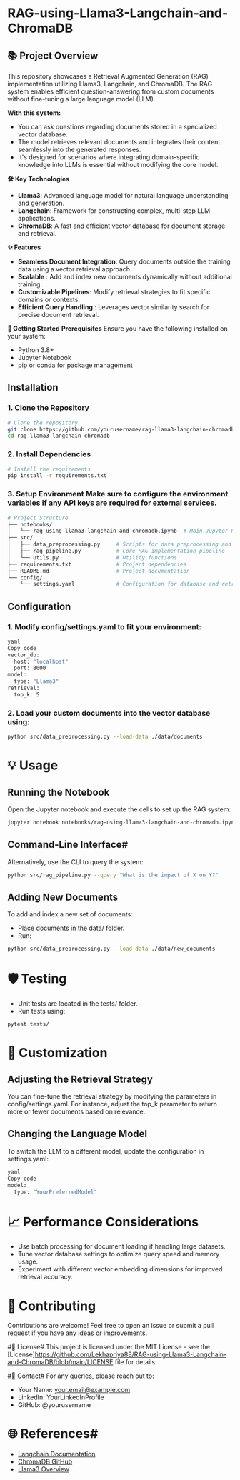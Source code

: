 # RAG-using-Llama3-Langchain-and-ChromaDB
## 📚 Project Overview
This repository showcases a Retrieval Augmented Generation (RAG) implementation utilizing Llama3, Langchain, and ChromaDB. The RAG system enables efficient question-answering from custom documents without fine-tuning a large language model (LLM).

**With this system:**

* You can ask questions regarding documents stored in a specialized vector database.
* The model retrieves relevant documents and integrates their content seamlessly into the generated responses.
* It's designed for scenarios where integrating domain-specific knowledge into LLMs is essential without modifying the core model.

**🛠️ Key Technologies**
* **Llama3**: Advanced language model for natural language understanding and generation.
* **Langchain**: Framework for constructing complex, multi-step LLM applications.
* **ChromaDB**: A fast and efficient vector database for document storage and retrieval.

**✨ Features**
* **Seamless Document Integration**: Query documents outside the training data using a vector retrieval approach.
* **Scalable** : Add and index new documents dynamically without additional training.
* **Customizable Pipelines**: Modify retrieval strategies to fit specific domains or contexts.
* **Efficient Query Handling** : Leverages vector similarity search for precise document retrieval.

**🚀 Getting Started**
**Prerequisites**
Ensure you have the following installed on your system:

* Python 3.8+
* Jupyter Notebook
* pip or conda for package management
  
## Installation

### 1. Clone the Repository

```bash
# Clone the repository
git clone https://github.com/yourusername/rag-llama3-langchain-chromadb.git
cd rag-llama3-langchain-chromadb
```

### 2. Install Dependencies

```bash
# Install the requirements
pip install -r requirements.txt
```

### 3. Setup Environment Make sure to configure the environment variables if any API keys are required for external services.

```bash
# Project Structure
├── notebooks/
│   └── rag-using-llama3-langchain-and-chromadb.ipynb  # Main Jupyter Notebook for the project
├── src/
│   ├── data_preprocessing.py     # Scripts for data preprocessing and vectorization
│   ├── rag_pipeline.py           # Core RAG implementation pipeline
│   └── utils.py                  # Utility functions
├── requirements.txt              # Project dependencies
├── README.md                     # Project documentation
└── config/
    └── settings.yaml             # Configuration for database and retrieval parameters
```

## Configuration
### 1. Modify config/settings.yaml to fit your environment:

```bash
yaml
Copy code
vector_db:
  host: "localhost"
  port: 8000
model:
  type: "Llama3"
retrieval:
  top_k: 5
```

### 2. Load your custom documents into the vector database using:

```bash
python src/data_preprocessing.py --load-data ./data/documents
```

# 💡 Usage
## Running the Notebook
Open the Jupyter notebook and execute the cells to set up the RAG system:

```bash
jupyter notebook notebooks/rag-using-llama3-langchain-and-chromadb.ipynb
```

## Command-Line Interface#
Alternatively, use the CLI to query the system:

```bash
python src/rag_pipeline.py --query "What is the impact of X on Y?"
```

## Adding New Documents
To add and index a new set of documents:
* Place documents in the data/ folder.
* Run:

```bash
python src/data_preprocessing.py --load-data ./data/new_documents
```

# 🛡️ Testing
* Unit tests are located in the tests/ folder.
* Run tests using:

```bash
pytest tests/
```

# 🔧 Customization
## Adjusting the Retrieval Strategy
You can fine-tune the retrieval strategy by modifying the parameters in config/settings.yaml. For instance, adjust the top_k parameter to return more or fewer documents based on relevance.

## Changing the Language Model
To switch the LLM to a different model, update the configuration in settings.yaml:

```bash
yaml
Copy code
model:
  type: "YourPreferredModel"
```

# 📈 Performance Considerations
* Use batch processing for document loading if handling large datasets.
* Tune vector database settings to optimize query speed and memory usage.
* Experiment with different vector embedding dimensions for improved retrieval accuracy.

# 🤝 Contributing
Contributions are welcome! Feel free to open an issue or submit a pull request if you have any ideas or improvements.

#📄 License#
This project is licensed under the MIT License - see the [License]https://github.com/Lekhapriya88/RAG-using-Llama3-Langchain-and-ChromaDB/blob/main/LICENSE file for details.

#📧 Contact#
For any queries, please reach out to:
* Your Name: your.email@example.com
* LinkedIn: YourLinkedInProfile
* GitHub: @yourusername

# 🌐 References#
- [Langchain Documentation](https://langchain.com/docs)
- [ChromaDB GitHub](https://github.com/chromadb)
- [Llama3 Overview](https://llama3.com)
